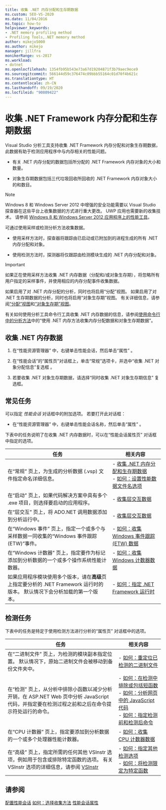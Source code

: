 ```yaml
---
title: 收集 .NET 内存分配和生存期数据
ms.custom: SEO-VS-2020
ms.date: 11/04/2016
ms.topic: how-to
helpviewer_keywords:
- .NET memory profiling method
- Profiling Tools,.NET memory method
author: mikejo5000
ms.author: mikejo
manager: jillfra
monikerRange: vs-2017
ms.workload:
- dotnet
ms.openlocfilehash: 1354fb95b543e73a67d19204871f3b79aec9ece9
ms.sourcegitcommit: 566144d59c376474c09bbb55164c01d70f4b621c
ms.translationtype: HT
ms.contentlocale: zh-CN
ms.lasthandoff: 09/19/2020
ms.locfileid: "90809422"
---
```

# <a name="collect-net-framework-memory-allocation-and-lifetime-data"></a>收集 .NET Framework 内存分配和生存期数据

Visual Studio 分析工具支持收集 .NET Framework 内存分配和对象生存期数据，此数据有助于检测应用程序中与内存相关的性能问题。

- 有关 .NET 内存分配的数据包括所分配的 .NET Framework 内存对象的大小和数量。

- 对象生存期数据包括三代垃圾回收所回收的 .NET Framework 内存对象大小的和数目。

> [!NOTE]
> Windows 8 和 Windows Server 2012 中增强的安全功能需要以 Visual Studio 探查器在这些平台上收集数据的方式进行重大更改。 UWP 应用也需要新的收集技术。 请参阅 [Windows 8 和 Windows Server 2012 应用程序上的性能工具](../profiling/performance-tools-on-windows-8-and-windows-server-2012-applications.md)。

可通过使用采样或检测分析方法收集数据。

- 使用采样方法时，探查器将跟踪由已启动或已附加到的进程生成的所有 .NET 内存分配和对象。

- 使用检测方法时，探测器将仅跟踪由检测模块生成的 .NET 内存分配和对象。

> [!IMPORTANT]
> 如果正在使用采样方法收集 .NET 内存数据（分配和/或对象生存期），将忽略所有用户指定的采样事件，并使用相应的内存分配事件收集数据。

如果启用了对 .NET 内存分配的分析，同时也将启用“分配”视图。 如果启用了对 .NET 生存期数据的分析，同时也将启用“对象生存期”视图。 有关详细信息，请参阅[“分配”视图](../profiling/dotnet-memory-allocations-view.md)和[“对象生存期”视图](../profiling/object-lifetime-view.md)。

有关如何使用分析工具命令行工具收集 .NET 内存数据的信息，请参阅[使用命令行中的分析方法](../profiling/using-profiling-methods-to-collect-performance-data-from-the-command-line.md)中的“使用 .NET 内存方法收集内存分配数据和对象生存期数据”。

## <a name="to-collect-net-memory-data"></a>收集 .NET 内存数据

1. 在“性能资源管理器”  中，右键单击性能会话，然后单击“属性”  。

2. 在“性能会话”的“属性页”对话框上，单击“常规”选项卡，并选中“收集 .NET 对象分配信息”复选框     。

3. 若要收集 .NET 对象生存期数据，请选择“同时收集 .NET 对象生存期信息”  复选框。

## <a name="common-tasks"></a>常见任务

可以指定 _性能会话_  对话框中的附加选项。 若要打开此对话框：

- 在“性能资源管理器”  中，右键单击性能会话名称，然后单击“属性”  。

下表中的任务说明了在收集 .NET 内存数据时，可以在“性能会话属性页”   对话框中指定的选项。

|任务|相关内容|
|----------|---------------------|
|在“常规”  页上，为生成的分析数据 (.vsp) 文件指定命名详细信息。|- [收集 .NET 内存分配和生存期数据](../profiling/collecting-dotnet-memory-allocation-and-lifetime-data.md)<br />- [如何：设置性能数据文件名选项](../profiling/how-to-set-performance-data-file-name-options.md)|
|在“启动”  页上，如果代码解决方案中具有多个 .exe 项目，则选择要启动的应用程序。|- [收集层交互数据](../profiling/collecting-tier-interaction-data.md)|
|在“层交互”  页上，将 ADO.NET 调用数据添加到分析运行中。|- [收集层交互数据](../profiling/collecting-tier-interaction-data.md)|
|在“Windows 事件”  页上，指定一个或多个与采样数据一同收集的“Windows 事件跟踪 (ETW)”事件。|- [如何：收集 Windows 事件跟踪 (ETW) 数据](../profiling/how-to-collect-event-tracing-for-windows-etw-data.md)|
|在“Windows 计数器”  页上，指定要作为标记添加到分析数据的一个或多个操作系统性能计数器。|- [如何：收集 Windows 计数器数据](../profiling/how-to-collect-windows-counter-data.md)|
|如果应用程序模块使用多个版本，请在**高级**页上指定要分析的 .NET Framework 运行时的版本。 默认情况下会分析加载的第一个版本。|- [如何：指定 .NET Framework 运行时](../profiling/how-to-specify-the-dotnet-framework-runtime.md)|

## <a name="instrumentation-tasks"></a>检测任务

下表中的任务是特定于使用检测方法进行分析的“属性页”  对话框中的选项。

|任务|相关内容|
|----------|---------------------|
|在“二进制文件”  页上，为检测的模块副本指定位置。 默认情况下，原始二进制文件会被移动到备份文件夹中。|- [如何：重定位已检测的二进制文件](../profiling/how-to-relocate-instrumented-binaries.md)|
|在“检测”  页上，从分析中排除小函数以减少分析开销，在 ASP.NET Web 页中分析 JavaScript 代码，并指定要在检测过程之前和之后在命令提示符处运行的命令。|- [如何：在检测中排除或包括短函数](../profiling/how-to-exclude-or-include-short-functions-from-instrumentation.md)<br />- [如何：分析网页中的 JavaScript 代码](../profiling/how-to-profile-javascript-code-in-web-pages.md)<br />- [如何：指定检测前和检测后命令](../profiling/how-to-specify-pre-and-post-instrument-commands.md)|
|在“CPU 计数器”  页上，指定要添加到分析数据的一个或多个处理器性能计数器。|- [如何：收集 CPU 计数器数据](../profiling/how-to-collect-cpu-counter-data.md)|
|在“高级”  页上，指定所需的任何其他 VSInstr 选项，例如用于包含或排除特定函数的选项。 有关 VSInstr 选项的详细信息，请参阅 [VSInstr](../profiling/vsinstr.md)|- [如何：指定其他检测选项](../profiling/how-to-specify-additional-instrumentation-options.md)<br />- [如何：将检测限定为特定函数](../profiling/how-to-limit-instrumentation-to-specific-functions.md)|

## <a name="see-also"></a>请参阅

[配置性能会话](../profiling/configuring-performance-sessions.md)
[如何：选择收集方法](../profiling/how-to-choose-collection-methods.md)
[性能会话属性](../profiling/performance-session-properties.md)
